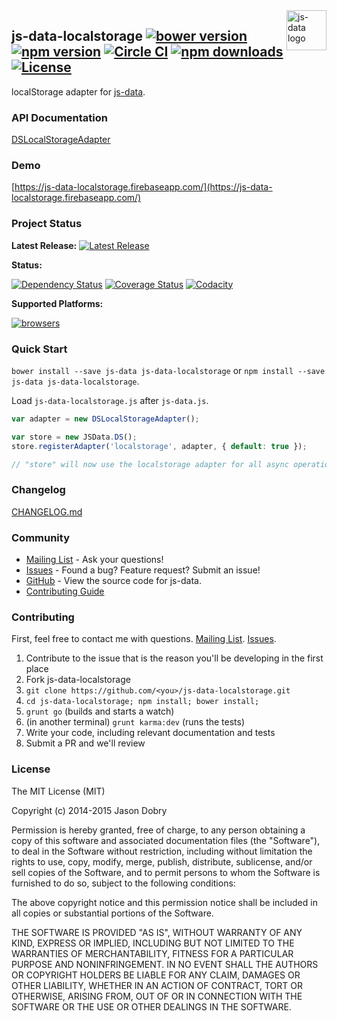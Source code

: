 <img src="https://raw.githubusercontent.com/js-data/js-data/master/js-data.png" alt="js-data logo" title="js-data" align="right" width="64" height="64" />

## js-data-localstorage [![bower version](https://img.shields.io/bower/v/js-data-localstorage.svg?style=flat-square)](https://www.npmjs.org/package/js-data-localstorage) [![npm version](https://img.shields.io/npm/v/js-data-localstorage.svg?style=flat-square)](https://www.npmjs.org/package/js-data-localstorage) [![Circle CI](https://img.shields.io/circleci/project/js-data/js-data-localstorage/master.svg?style=flat-square)](https://circleci.com/gh/js-data/js-data-localstorage/tree/master) [![npm downloads](https://img.shields.io/npm/dm/js-data-localstorage.svg?style=flat-square)](https://www.npmjs.org/package/js-data-localstorage) [![License](https://img.shields.io/badge/license-MIT-blue.svg?style=flat-square)](https://github.com/js-data/js-data-localstorage/blob/master/LICENSE)

localStorage adapter for [js-data](http://www.js-data.io/).

### API Documentation
[DSLocalStorageAdapter](http://www.js-data.io/docs/dslocalstorageadapter)

### Demo
[https://js-data-localstorage.firebaseapp.com/](https://js-data-localstorage.firebaseapp.com/)

### Project Status

__Latest Release:__ [![Latest Release](https://img.shields.io/github/release/js-data/js-data-localstorage.svg?style=flat-square)](https://github.com/js-data/js-data-localstorage/releases)

__Status:__

[![Dependency Status](https://img.shields.io/gemnasium/js-data/js-data-localstorage.svg?style=flat-square)](https://gemnasium.com/js-data/js-data-localstorage) [![Coverage Status](https://img.shields.io/coveralls/js-data/js-data-localstorage/master.svg?style=flat-square)](https://coveralls.io/r/js-data/js-data-localstorage?branch=master) [![Codacity](https://img.shields.io/codacy/e7690b906dfa471ebcc8b2bdc52e9662.svg?style=flat-square)](https://www.codacy.com/public/jasondobry/js-data-localstorage/dashboard)

__Supported Platforms:__

[![browsers](https://img.shields.io/badge/Browser-Chrome%2CFirefox%2CSafari%2COpera%2CIE%209%2B%2CiOS%20Safari%207.1%2B%2CAndroid%20Browser%202.3%2B-green.svg?style=flat-square)](https://github.com/js-data/js-data)

### Quick Start
`bower install --save js-data js-data-localstorage` or `npm install --save js-data js-data-localstorage`.

Load `js-data-localstorage.js` after `js-data.js`.

```js
var adapter = new DSLocalStorageAdapter();

var store = new JSData.DS();
store.registerAdapter('localstorage', adapter, { default: true });

// "store" will now use the localstorage adapter for all async operations
```

### Changelog
[CHANGELOG.md](https://github.com/js-data/js-data-localstorage/blob/master/CHANGELOG.md)

### Community
- [Mailing List](https://groups.io/org/groupsio/jsdata) - Ask your questions!
- [Issues](https://github.com/js-data/js-data-localstorage/issues) - Found a bug? Feature request? Submit an issue!
- [GitHub](https://github.com/js-data/js-data-localstorage) - View the source code for js-data.
- [Contributing Guide](https://github.com/js-data/js-data-localstorage/blob/master/CONTRIBUTING.md)

### Contributing

First, feel free to contact me with questions. [Mailing List](https://groups.io/org/groupsio/jsdata). [Issues](https://github.com/js-data/js-data-localstorage/issues).

1. Contribute to the issue that is the reason you'll be developing in the first place
1. Fork js-data-localstorage
1. `git clone https://github.com/<you>/js-data-localstorage.git`
1. `cd js-data-localstorage; npm install; bower install;`
1. `grunt go` (builds and starts a watch)
1. (in another terminal) `grunt karma:dev` (runs the tests)
1. Write your code, including relevant documentation and tests
1. Submit a PR and we'll review

### License

The MIT License (MIT)

Copyright (c) 2014-2015 Jason Dobry

Permission is hereby granted, free of charge, to any person obtaining a copy
of this software and associated documentation files (the "Software"), to deal
in the Software without restriction, including without limitation the rights
to use, copy, modify, merge, publish, distribute, sublicense, and/or sell
copies of the Software, and to permit persons to whom the Software is
furnished to do so, subject to the following conditions:

The above copyright notice and this permission notice shall be included in all
copies or substantial portions of the Software.

THE SOFTWARE IS PROVIDED "AS IS", WITHOUT WARRANTY OF ANY KIND, EXPRESS OR
IMPLIED, INCLUDING BUT NOT LIMITED TO THE WARRANTIES OF MERCHANTABILITY,
FITNESS FOR A PARTICULAR PURPOSE AND NONINFRINGEMENT. IN NO EVENT SHALL THE
AUTHORS OR COPYRIGHT HOLDERS BE LIABLE FOR ANY CLAIM, DAMAGES OR OTHER
LIABILITY, WHETHER IN AN ACTION OF CONTRACT, TORT OR OTHERWISE, ARISING FROM,
OUT OF OR IN CONNECTION WITH THE SOFTWARE OR THE USE OR OTHER DEALINGS IN THE
SOFTWARE.
